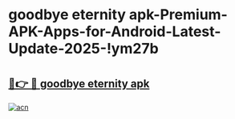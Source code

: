 # goodbye eternity apk-Premium-APK-Apps-for-Android-Latest-Update-2025-!ym27b

# <h2><a href="https://googleone.com">🔗👉 🔴 goodbye eternity apk</a></h2>

[![acn](https://github.com/user-attachments/assets/0f9c940e-d8b0-45ae-aac7-cd30a18b3e1c)](https://googleone.com)

